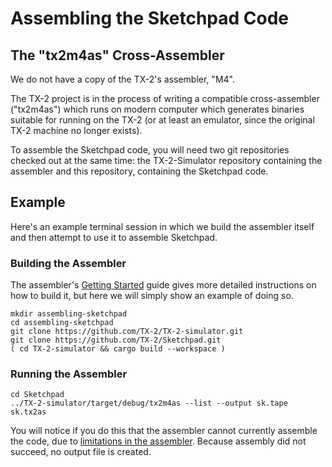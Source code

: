 # Assembling the Sketchpad Code

## The "tx2m4as" Cross-Assembler

We do not have a copy of the TX-2's assembler, "M4".

The TX-2 project is in the process of writing a compatible
cross-assembler ("tx2m4as") which runs on modern computer which
generates binaries suitable for running on the TX-2 (or at least an
emulator, since the original TX-2 machine no longer exists).


To assemble the Sketchpad code, you will need two git repositories
checked out at the same time: the TX-2-Simulator repository containing
the assembler and this repository, containing the Sketchpad code.

## Example

Here's an example terminal session in which we build the assembler
itself and then attempt to use it to assemble Sketchpad.

### Building the Assembler

The assembler's [Getting
Started](https://github.com/TX-2/TX-2-simulator/blob/main/docs/assembler/getting-started.md)
guide gives more detailed instructions on how to build it, but here we
will simply show an example of doing so.


```
mkdir assembling-sketchpad
cd assembling-sketchpad
git clone https://github.com/TX-2/TX-2-simulator.git
git clone https://github.com/TX-2/Sketchpad.git
( cd TX-2-simulator && cargo build --workspace )
```


### Running the Assembler

```
cd Sketchpad
../TX-2-simulator/target/debug/tx2m4as --list --output sk.tape sk.tx2as
```

You will notice if you do this that the assembler cannot currently
assemble the code, due to [limitations in the
assembler](https://github.com/TX-2/TX-2-simulator/blob/main/docs/assembler/limitations.md).
Because assembly did not succeed, no output file is created.
